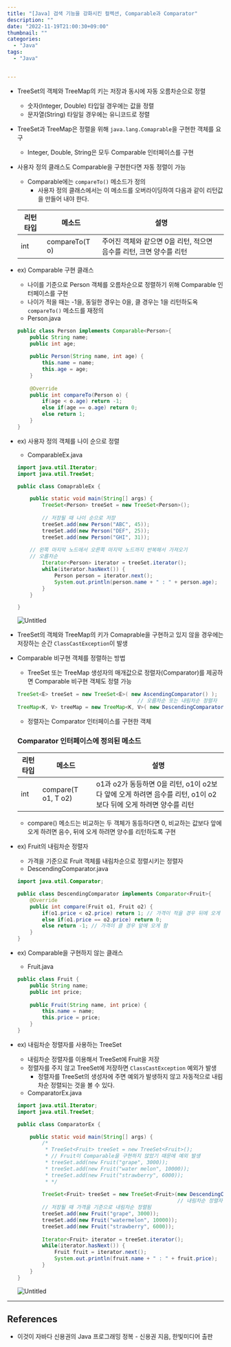 ```yaml
---
title: "[Java] 검색 기능을 강화시킨 컬렉션, Comparable과 Comparator"
description: ""
date: "2022-11-19T21:00:30+09:00"
thumbnail: ""
categories:
  - "Java"
tags:
  - "Java"


---
```

<!--more-->

- TreeSet의 객체와 TreeMap의 키는 저장과 동시에 자동 오름차순으로 정렬
    - 숫자(Integer, Double) 타입일 경우에는 값을 정렬
    - 문자열(String) 타일일 경우에는 유니코드로 정렬
- TreeSet과 TreeMap은 정렬을 위해 `java.lang.Comaprable`을 구현한 객체를 요구
    - Integer, Double, String은 모두 Comparable 인터페이스를 구현
- 사용자 정의 클래스도 Comparable을 구현한다면 자동 정렬이 가능
    - Comparable에는 `compareTo()` 메소드가 정의
        - 사용자 정의 클래스에서는 이 메소드를 오버라이딩하여 다음과 같이 리턴값을 만들어 내야 한다.
    
    | 리턴 타입 | 메소드 | 설명 |
    | --- | --- | --- |
    | int | compareTo(T o) | 주어진 객체와 같으면 0을 리턴, 적으면 음수를 리턴, 크면 양수를 리턴 |
- ex) Comparable 구현 클래스
    - 나이를 기준으로 Person 객체를 오름차순으로 정렬하기 위해 Comparable 인터페이스를 구현
    - 나이가 적을 때는 -1을, 동일한 경우는 0을, 클 경우는 1을 리턴하도옥 `compareTo()` 메소드를 재정의
    - Person.java
    
    ```java
    public class Person implements Comparable<Person>{
    	public String name;
    	public int age;
    	
    	public Person(String name, int age) {
    		this.name = name;
    		this.age = age;
    	}
    	
    	@Override
    	public int compareTo(Person o) {
    		if(age < o.age) return -1;
    		else if(age == o.age) return 0;
    		else return 1;
    	}
    }
    ```
    
- ex) 사용자 정의 객체를 나이 순으로 정렬
    - ComparableEx.java
    
    ```java
    import java.util.Iterator;
    import java.util.TreeSet;
    
    public class ComaprableEx {
    
    	public static void main(String[] args) {
    		TreeSet<Person> treeSet = new TreeSet<Person>();
    		
    		// 저장될 때 나이 순으로 저장
    		treeSet.add(new Person("ABC", 45));
    		treeSet.add(new Person("DEF", 25));
    		treeSet.add(new Person("GHI", 31));
    		
        // 왼쪽 마지막 노드에서 오른쪽 마지막 노드까지 반복해서 가져오기
        // 오름차순
    		Iterator<Person> iterator = treeSet.iterator();
    		while(iterator.hasNext()) {
    			Person person = iterator.next();
    			System.out.println(person.name + " : " + person.age);
    		}
    	}
    
    }
    ```
    
    ![Untitled](/images/lang_java/collectionFramework/검색_기능을_강화시킨_컬렉션/Comparable과_Comparator/Untitled.png)
    
- TreeSet의 객체와  TreeMap의 키가 Comaprable을 구현하고 있지 않을 경우에는 저장하는 순간 `ClassCastException`이 발생
- Comparable 비구현 객체를 정렬하는 방법
    - TreeSet 또는 TreeMap 생성자의 매개값으로 정렬자(Comparator)를 제공하면 Comparable 비구현 객체도 정렬 가능
    
    ```java
    TreeSet<E> treeSet = new TreeSet<E>( new AscendingComparator() );
                                           // 오름차순 또는 내림차순 정렬자
    TreeMap<K, V> treeMap = new TreeMap<K, V>( new DescendingComparator() );
    ```
    
    - 정렬자는 Comparator 인터페이스를 구현한 객체
    
    ### Comparator 인터페이스에 정의된 메소드
    
    | 리턴 타입 | 메소드 | 설명 |
    | --- | --- | --- |
    | int | compare(T o1, T o2) | o1과 o2가 동등하면 0을 리턴, o1이 o2보다 앞에 오게 하려면 음수를 리턴, o1이 o2보다 뒤에 오게 하려면 양수를 리턴 |
    - compare() 메소드는 비교하는 두 객체가 동등하다면 0, 비교하는 값보다 앞에 오게 하려면 음수, 뒤에 오게 하려면 양수를 리턴하도록 구현
- ex) Fruit의 내림차순 정렬자
    - 가격을 기준으로 Fruit 객체를 내림차순으로 정렬시키는 정렬자
    - DescendingComparator.java
    
    ```java
    import java.util.Comparator;
    
    public class DescendingComparator implements Comparator<Fruit>{
    	@Override
    	public int compare(Fruit o1, Fruit o2) {
    		if(o1.price < o2.price) return 1; // 가격이 적을 경우 뒤에 오게 함
    		else if(o1.price == o2.price) return 0;
    		else return -1; // 가격이 클 경우 앞에 오게 함
    	}
    }
    ```
    
- ex) Comparable을 구현하지 않는 클래스
    - Fruit.java
    
    ```java
    public class Fruit {
    	public String name;
    	public int price;
    	
    	public Fruit(String name, int price) {
    		this.name = name;
    		this.price = price;
    	}
    }
    ```
    
- ex) 내림차순 정렬자를 사용하는 TreeSet
    - 내림차순 정렬자를 이용해서 TreeSet에 Fruit을 저장
    - 정렬자를 주지 않고 TreeSet에 저장하면 `ClassCastException` 예외가 발생
        - 정렬자를 TreeSet의 생성자에 주면 예외가 발생하지 않고 자동적으로 내림차순 정렬되는 것을 볼 수 있다.
    - ComparatorEx.java
    
    ```java
    import java.util.Iterator;
    import java.util.TreeSet;
    
    public class ComparatorEx {
    
    	public static void main(String[] args) {
    		/*
    		 * TreeSet<Fruit> treeSet = new TreeSet<Fruit>();
    		 * // Fruit이 Comparable을 구현하지 않았기 때문에 예외 발생
    		 * treeSet.add(new Fruit("grape", 3000));
    		 * treeSet.add(new Fruit("water melon", 10000));
    		 * treeSet.add(new Fruit("strawberry", 6000)); 
    		 * */
    		
    		TreeSet<Fruit> treeSet = new TreeSet<Fruit>(new DescendingComparator());
    		                                            // 내림차순 정렬자 제공
    		// 저장될 때 가격을 기준으로 내림차순 정렬됨
    		treeSet.add(new Fruit("grape", 3000));
    		treeSet.add(new Fruit("watermelon", 10000));
    		treeSet.add(new Fruit("strawberry", 6000));
    		
    		Iterator<Fruit> iterator = treeSet.iterator();
    		while(iterator.hasNext()) {
    			Fruit fruit = iterator.next();
    			System.out.println(fruit.name + " : " + fruit.price);
    		}
    	}
    }
    ```
    
    ![Untitled](/images/lang_java/collectionFramework/검색_기능을_강화시킨_컬렉션/Comparable과_Comparator/Untitled%201.png)
    

---

## References

- 이것이 자바다 신용권의 Java 프로그래밍 정복 - 신용권 지음, 한빛미디어 출판